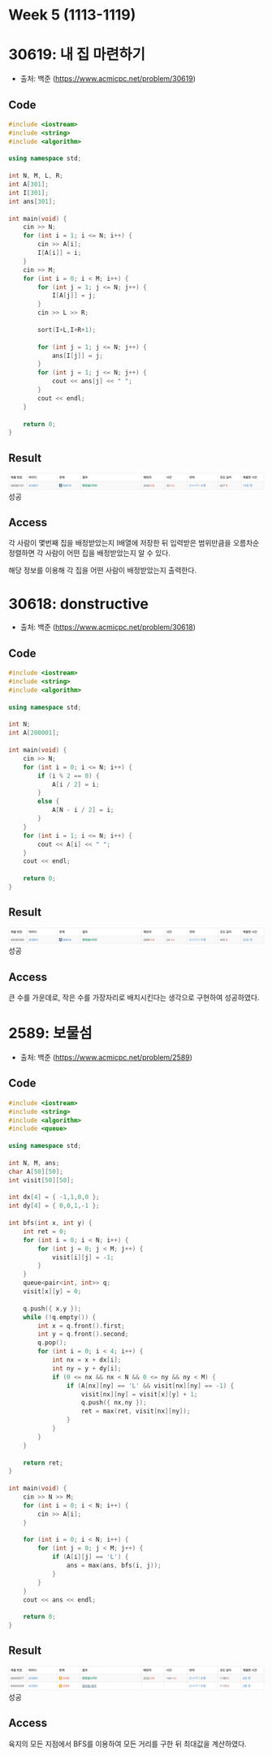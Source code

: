 # Week 5 (1113-1119)
# 30619: 내 집 마련하기
- 출처: 백준 (https://www.acmicpc.net/problem/30619)

## Code
```C++
#include <iostream>
#include <string>
#include <algorithm>

using namespace std;

int N, M, L, R;
int A[301];
int I[301];
int ans[301];

int main(void) {
    cin >> N;
    for (int i = 1; i <= N; i++) {
        cin >> A[i];
        I[A[i]] = i;
    }
    cin >> M;
    for (int i = 0; i < M; i++) {
        for (int j = 1; j <= N; j++) {
            I[A[j]] = j;
        }
        cin >> L >> R;

        sort(I+L,I+R+1);

        for (int j = 1; j <= N; j++) {
            ans[I[j]] = j;
        }
        for (int j = 1; j <= N; j++) {
            cout << ans[j] << " ";
        }
        cout << endl;
    }

    return 0;
}
```

## Result
![Alt text](30619.png)
성공

## Access
각 사람이 몇번째 집을 배정받았는지 I배열에 저장한 뒤 입력받은 범위만큼을 오름차순 정렬하면 각 사람이 어떤 집을 배정받았는지 알 수 있다.

해당 정보를 이용해 각 집을 어떤 사람이 배정받았는지 출력한다.




# 30618: donstructive
- 출처: 백준 (https://www.acmicpc.net/problem/30618)


## Code
```C++
#include <iostream>
#include <string>
#include <algorithm>

using namespace std;

int N;
int A[200001];

int main(void) {
    cin >> N;
    for (int i = 0; i <= N; i++) {
        if (i % 2 == 0) {
            A[i / 2] = i;
        }
        else {
            A[N - i / 2] = i;
		}
    }
    for (int i = 1; i <= N; i++) {
        cout << A[i] << " ";
    }
    cout << endl;

    return 0;
}
```

## Result
![Alt text](30618.png)
성공

## Access
큰 수를 가운데로, 작은 수를 가장자리로 배치시킨다는 생각으로 구현하여 성공하였다.




# 2589: 보물섬
- 출처: 백준 (https://www.acmicpc.net/problem/2589)


## Code
```C++
#include <iostream>
#include <string>
#include <algorithm>
#include <queue>

using namespace std;

int N, M, ans;
char A[50][50];
int visit[50][50];

int dx[4] = { -1,1,0,0 };
int dy[4] = { 0,0,1,-1 };

int bfs(int x, int y) {
    int ret = 0;
    for (int i = 0; i < N; i++) {
        for (int j = 0; j < M; j++) {
            visit[i][j] = -1;
        }
    }
    queue<pair<int, int>> q;
    visit[x][y] = 0;

    q.push({ x,y });
    while (!q.empty()) {
		int x = q.front().first;
		int y = q.front().second;
		q.pop();
        for (int i = 0; i < 4; i++) {
			int nx = x + dx[i];
			int ny = y + dy[i];
            if (0 <= nx && nx < N && 0 <= ny && ny < M) {
                if (A[nx][ny] == 'L' && visit[nx][ny] == -1) {
					visit[nx][ny] = visit[x][y] + 1;
					q.push({ nx,ny });
                    ret = max(ret, visit[nx][ny]);
				}
			}
		}
	}

    return ret;
}

int main(void) {
    cin >> N >> M;
    for (int i = 0; i < N; i++) {
        cin >> A[i];
    }

    for (int i = 0; i < N; i++) {
        for (int j = 0; j < M; j++) {
            if (A[i][j] == 'L') {
                ans = max(ans, bfs(i, j));
            }
        }
    }
    cout << ans << endl;

    return 0;
}
```

## Result
![Alt text](2589.png)
성공

## Access
육지의 모든 지점에서 BFS를 이용하여 모든 거리를 구한 뒤 최대값을 계산하였다.